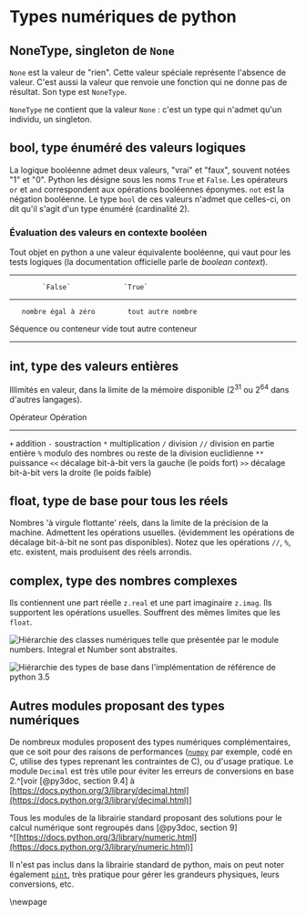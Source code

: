Types numériques de python
==============================

NoneType, singleton de ``None``
---------------------------

`None` est la valeur de "rien". Cette valeur spéciale représente l'absence de valeur. C'est aussi la valeur que renvoie une fonction qui ne donne pas de résultat. Son type est `NoneType`.

`NoneType` ne contient que la valeur `None` : c'est un type qui n'admet qu'un individu, un singleton.


bool, type énuméré des valeurs logiques
---------------------------------------

La logique booléenne admet deux valeurs, "vrai" et "faux", souvent notées "1" et "0". Python les désigne sous les noms `True` et `False`.
Les opérateurs `or` et `and` correspondent aux opérations booléennes éponymes. `not` est la négation booléenne.
Le type `bool` de ces valeurs n'admet que celles-ci, on dit qu'il s'agit d'un type énuméré (cardinalité 2).

### Évaluation des valeurs en contexte booléen
Tout objet en python a une valeur équivalente booléenne, qui vaut pour les tests logiques (la documentation officielle parle de *boolean context*).

  -------------------------------------------------------------
            `False`             `True`
  ---------------------------- --------------------------------
       nombre égal à zéro        tout autre nombre

   Séquence ou conteneur vide    tout autre conteneur

  -------------------------------------------------------------


int, type des valeurs entières
------------------------------

Illimités en valeur, dans la limite de la mémoire disponible ($2^{31}$ ou $2^{64}$ dans d'autres langages).

 Opérateur    Opération
----------    ----------------------------------------------------------
``+``         addition
``-``         soustraction
``*``         multiplication
``/``         division
``//``        division en partie entière
``%``         modulo des nombres ou reste de la division euclidienne
``**``        puissance
``<<``        décalage bit-à-bit vers la gauche (le poids fort)
``>>``        décalage bit-à-bit vers la droite (le poids faible)

float, type de base pour tous les réels
---------------------------------------

Nombres 'à virgule flottante' réels, dans la limite de la précision de la machine. Admettent les opérations usuelles. (évidemment les opérations de décalage bit-à-bit ne sont pas disponibles). Notez que les opérations `//`, `%`, etc. existent, mais produisent des réels arrondis.

complex, type des nombres complexes
-----------------------------------

Ils contiennent une part réelle `z.real` et une part imaginaire `z.imag`. Ils supportent les opérations usuelles. Souffrent des mêmes limites que les `float`.

![Hiérarchie des classes numériques telle que présentée par le module numbers. Integral et Number sont abstraites.](img/image-8.png)

![Hiérarchie des types de base dans l'implémentation de référence de python 3.5](img/image-9.png)

Autres modules proposant des types numériques
---------------------------------------------

De nombreux modules proposent des types numériques complémentaires, que ce soit pour des raisons de performances ([``numpy``](http://www.numpy.org/) par exemple, codé en C, utilise des types reprenant les contraintes de C), ou d'usage pratique. Le module ``Decimal`` est très utile pour éviter les erreurs de conversions en base 2.^[voir [@py3doc, section 9.4] à [https://docs.python.org/3/library/decimal.html](https://docs.python.org/3/library/decimal.html)]

Tous les modules de la librairie standard proposant des solutions pour le calcul numérique sont regroupés dans [@py3doc, section 9] ^[[https://docs.python.org/3/library/numeric.html](https://docs.python.org/3/library/numeric.html)]

Il n'est pas inclus dans la librairie standard de python, mais on peut noter également [``pint``](http://pint.readthedocs.org), très pratique pour gérer les grandeurs physiques, leurs conversions, etc.

\newpage

